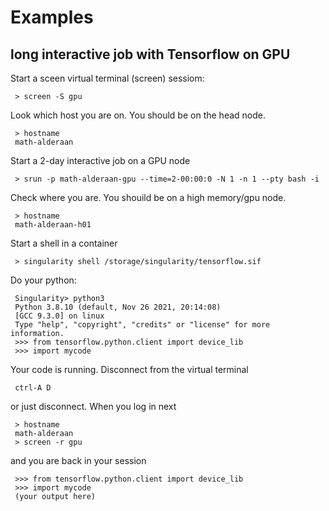 # Examples 

## long interactive job with Tensorflow on GPU

Start a sceen virtual terminal (screen) sessiom:

     > screen -S gpu 

Look which host you are on. You should be on the head node.

     > hostname
     math-alderaan

Start a 2-day interactive job on a GPU node

     > srun -p math-alderaan-gpu --time=2-00:00:0 -N 1 -n 1 --pty bash -i 

Check where you are. You shouild be on a high memory/gpu node.

     > hostname
     math-alderaan-h01

Start a shell in a container

     > singularity shell /storage/singularity/tensorflow.sif 

Do your python:

     Singularity> python3
     Python 3.8.10 (default, Nov 26 2021, 20:14:08)
     [GCC 9.3.0] on linux
     Type "help", "copyright", "credits" or "license" for more information.
     >>> from tensorflow.python.client import device_lib
     >>> import mycode

Your code is running. Disconnect from the virtual terminal

     ctrl-A D 

or just disconnect. When you log in next 

     > hostname
     math-alderaan
     > screen -r gpu

and you are back in your session

     >>> from tensorflow.python.client import device_lib
     >>> import mycode
     (your output here)


